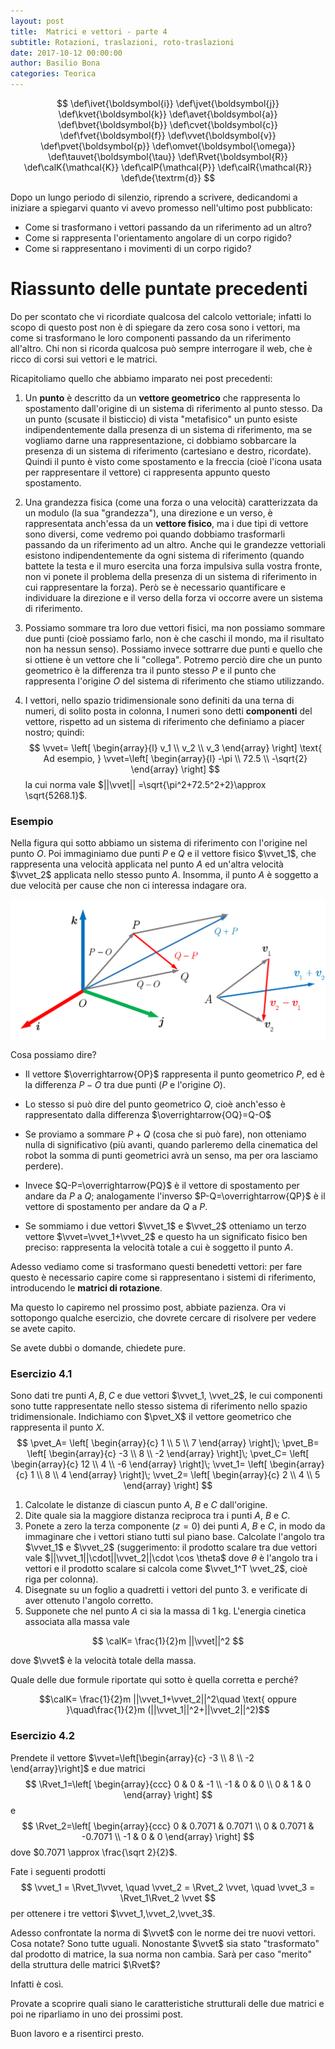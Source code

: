 ```yaml
---
layout: post
title:  Matrici e vettori - parte 4
subtitle: Rotazioni, traslazioni, roto-traslazioni
date: 2017-10-12 00:00:00
author: Basilio Bona
categories: Teorica
---
```


$$
\def\ivet{\boldsymbol{i}}
\def\jvet{\boldsymbol{j}}
\def\kvet{\boldsymbol{k}}
\def\avet{\boldsymbol{a}}
\def\bvet{\boldsymbol{b}}
\def\cvet{\boldsymbol{c}}
\def\fvet{\boldsymbol{f}}
\def\vvet{\boldsymbol{v}}
\def\pvet{\boldsymbol{p}}
\def\omvet{\boldsymbol{\omega}}
\def\tauvet{\boldsymbol{\tau}}
\def\Rvet{\boldsymbol{R}}
\def\calK{\mathcal{K}}
\def\calP{\mathcal{P}}
\def\calR{\mathcal{R}}
\def\de{\textrm{d}}
$$

Dopo un lungo periodo di silenzio, riprendo a scrivere, dedicandomi a iniziare a spiegarvi quanto vi avevo promesso nell'ultimo post pubblicato:

 - Come si trasformano i vettori passando da un riferimento ad un altro?
 - Come si rappresenta l'orientamento angolare di un corpo rigido?
 - Come si rappresentano i movimenti di un corpo rigido?

# Riassunto delle puntate precedenti

Do per scontato che vi ricordiate qualcosa del calcolo vettoriale; infatti lo scopo di questo post non è di spiegare da zero cosa sono i vettori, ma come si trasformano le loro componenti passando da un riferimento all'altro. Chi non si ricorda qualcosa può sempre interrogare il web, che è ricco di corsi sui vettori e le matrici.

Ricapitoliamo quello che abbiamo imparato nei post precedenti:

 1. Un **punto** è descritto da un **vettore geometrico** che rappresenta lo spostamento dall'origine di un sistema di riferimento al punto stesso. Da un punto (scusate il bisticcio) di vista "metafisico" un punto esiste indipendentemente dalla presenza di un sistema di riferimento, ma se vogliamo darne una rappresentazione, ci dobbiamo sobbarcare la presenza di un sistema di riferimento (cartesiano e destro, ricordate). Quindi il punto è visto come spostamento e la freccia (cioè l'icona usata per rappresentare il vettore) ci rappresenta appunto questo spostamento.

 2. Una grandezza fisica (come una forza o una velocità) caratterizzata da un modulo (la sua "grandezza"), una direzione e un verso, è rappresentata anch'essa da un **vettore fisico**, ma i due tipi di vettore sono diversi, come vedremo poi quando dobbiamo trasformarli passando da un riferimento ad un altro. Anche qui le grandezze vettoriali esistono indipendentemente da ogni sistema di riferimento (quando battete la testa e il muro esercita una forza impulsiva sulla vostra fronte, non vi ponete il problema della presenza di un sistema di riferimento in cui rappresentare la forza). Però se è necessario quantificare e individuare la direzione e il verso della forza vi occorre avere un sistema di riferimento.

 3.  Possiamo sommare tra loro due vettori fisici, ma non possiamo sommare due punti (cioè possiamo farlo, non è che caschi il mondo, ma il risultato non ha nessun senso). Possiamo invece sottrarre due punti e quello che si ottiene è un vettore che li "collega". Potremo  perciò dire che un punto geometrico è la differenza tra il punto stesso $P$ e il punto che rappresenta l'origine $O$ del sistema di riferimento che stiamo utilizzando.

 4.  I vettori, nello spazio tridimensionale sono definiti da una terna di numeri, di solito posta in colonna, I numeri sono detti **componenti** del vettore, rispetto ad un sistema di riferimento che definiamo a piacer nostro; quindi:
$$
\vvet=
\left[
\begin{array}{l}
v_1 \\ v_2 \\ v_3
\end{array}
\right]
\text{ Ad esempio, }
\vvet=\left[
\begin{array}{l}
-\pi \\ 72.5 \\ -\sqrt{2}
\end{array}
\right]
$$
la cui norma vale $||\vvet|| =\sqrt{\pi^2+72.5^2+2}\approx  \sqrt{5268.1}$.

### Esempio

Nella figura qui sotto abbiamo un sistema di riferimento con l'origine nel punto $O$. Poi immaginiamo due punti $P$ e $Q$ e il vettore fisico $\vvet_1$, che rappresenta una velocità applicata nel punto $A$ ed un'altra velocità $\vvet_2$ applicata nello stesso punto $A$. Insomma, il punto $A$ è soggetto a due velocità per cause che non ci interessa indagare ora.

![](/assets/imgs/2017-10-12-Matrici-e-vettori-04.md/gfBmdKb.png)

Cosa possiamo dire?

 - Il vettore $\overrightarrow{OP}$  rappresenta il punto geometrico $P$, ed  è la differenza $P-O$ tra due punti ($P$ e l'origine $O$).

 - Lo stesso si può dire del punto geometrico $Q$, cioè anch'esso è rappresentato dalla differenza $\overrightarrow{OQ}=Q-O$

 - Se proviamo a sommare $P+Q$ (cosa che si può fare), non otteniamo nulla di significativo (più avanti, quando parleremo della cinematica del robot la somma di punti geometrici avrà un senso, ma per ora lasciamo perdere).

 - Invece $Q-P=\overrightarrow{PQ}$ è il vettore di spostamento per andare da $P$ a $Q;$ analogamente l'inverso $P-Q=\overrightarrow{QP}$ è il vettore di spostamento per andare da $Q$ a $P$.

 - Se sommiamo i due vettori $\vvet_1$ e $\vvet_2$ otteniamo un terzo vettore  $\vvet=\vvet_1+\vvet_2$ e questo ha un significato fisico ben preciso: rappresenta la velocità totale a cui è soggetto il punto $A$.

Adesso vediamo come si trasformano questi benedetti vettori: per fare questo è necessario capire come si rappresentano i sistemi di riferimento, introducendo le **matrici di rotazione**.

Ma questo lo capiremo nel prossimo post, abbiate pazienza. Ora vi sottopongo qualche esercizio, che dovrete cercare di risolvere per vedere se avete capito.

Se avete dubbi o domande, chiedete pure.

### Esercizio 4.1
Sono dati tre punti $A,B,C$ e due vettori $\vvet_1, \vvet_2$, le cui componenti sono tutte rappresentate nello stesso sistema di riferimento nello spazio tridimensionale. Indichiamo con $\pvet_X$ il vettore geometrico che rappresenta il punto $X$.
$$
\pvet_A=
\left[
\begin{array}{c}
1 \\ 5 \\ 7
\end{array}
\right]\;
\pvet_B=
\left[
\begin{array}{c}
-3 \\ 8 \\ -2
\end{array}
\right]\;
\pvet_C=
\left[
\begin{array}{c}
12 \\ 4 \\ -6
\end{array}
\right]\;
\vvet_1=
\left[
\begin{array}{c}
1 \\ 8 \\ 4
\end{array}
\right]\;
\vvet_2=
\left[
\begin{array}{c}
2 \\ 4 \\ 5
\end{array}
\right]
$$

 1. Calcolate le distanze di ciascun punto $A$, $B$ e $C$ dall'origine.
 2. Dite quale sia la maggiore distanza reciproca tra i punti $A$, $B$ e $C$.
 3. Ponete a zero la terza componente ($z=0$) dei punti  $A$, $B$ e $C$, in modo da immaginare che i vettori stiano tutti sul piano base. Calcolate l'angolo tra $\vvet_1$ e $\vvet_2$ (suggerimento: il prodotto scalare tra due vettori vale
   $||\vvet_1||\cdot||\vvet_2||\cdot \cos \theta$ dove $\theta$ è l'angolo tra i vettori e il prodotto scalare si calcola come $\vvet_1^T \vvet_2$, cioè riga per colonna).
 4. Disegnate su un foglio a quadretti i vettori del punto 3. e verificate di aver ottenuto l'angolo corretto.
 5. Supponete che nel punto $A$ ci sia la massa di 1 kg. L'energia cinetica associata alla massa vale

   $$
   \calK= \frac{1}{2}m ||\vvet||^2
   $$

   dove $\vvet$ è la velocità totale della massa.

Quale delle due formule riportate qui sotto è quella corretta e perché?

$$\calK= \frac{1}{2}m ||\vvet_1+\vvet_2||^2\quad \text{ oppure }\quad\frac{1}{2}m (||\vvet_1||^2+||\vvet_2||^2)$$  

### Esercizio 4.2

Prendete il vettore $\vvet=\left[\begin{array}{c} -3 \\ 8 \\ -2 \end{array}\right]$ e due matrici  
$$
\Rvet_1=\left[
\begin{array}{ccc}
0 & 0 & -1 \\
-1 & 0 & 0 \\
0 & 1 & 0
\end{array}
\right]
$$
e
$$
\Rvet_2=\left[
\begin{array}{ccc}
0 & 0.7071 & 0.7071 \\
0 & 0.7071 & -0.7071  \\
-1 & 0 & 0
\end{array}
\right]
$$
dove $0.7071 \approx \frac{\sqrt 2}{2}$.

Fate i seguenti prodotti
$$
\vvet_1 = \Rvet_1\vvet,
\quad
\vvet_2 = \Rvet_2 \vvet,
\quad
\vvet_3 = \Rvet_1\Rvet_2 \vvet
$$
per ottenere i tre vettori $\vvet_1,\vvet_2,\vvet_3$.

Adesso confrontate la norma di $\vvet$ con le norme dei tre nuovi vettori. Cosa notate? Sono tutte uguali. Nonostante $\vvet$ sia stato "trasformato" dal prodotto di matrice, la sua norma non cambia. Sarà per caso "merito" della struttura delle matrici $\Rvet$?

Infatti è così.

Provate a scoprire quali siano le caratteristiche strutturali delle due matrici e poi ne riparliamo in uno dei prossimi post.

Buon lavoro e a risentirci presto.
